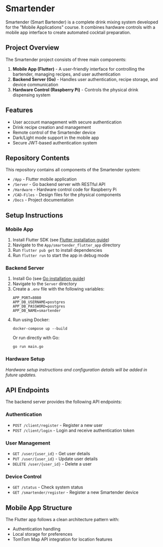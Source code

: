 # Smartender

Smartender (Smart Bartender) is a complete drink mixing system developed for the "Mobile Applications" course. It combines hardware controls with a mobile app interface to create automated cocktail preparation.

## Project Overview

The Smartender project consists of three main components:

1. **Mobile App (Flutter)** - A user-friendly interface for controlling the bartender, managing recipes, and user authentication
2. **Backend Server (Go)** - Handles user authentication, recipe storage, and device communication
3. **Hardware Control (Raspberry Pi)** - Controls the physical drink dispensing system

## Features

- User account management with secure authentication
- Drink recipe creation and management
- Remote control of the Smartender device
- Dark/Light mode support in the mobile app
- Secure JWT-based authentication system

## Repository Contents

This repository contains all components of the Smartender system:

- `/App` - Flutter mobile application
- `/Server` - Go backend server with RESTful API
- `/Hardware` - Hardware control code for Raspberry Pi
- `/CAD-Files` - Design files for the physical components
- `/Docs` - Project documentation

## Setup Instructions

### Mobile App

1. Install Flutter SDK (see [Flutter installation guide](https://flutter.dev/docs/get-started/install))
2. Navigate to the `App/smartender_flutter_app` directory
3. Run `flutter pub get` to install dependencies
4. Run `flutter run` to start the app in debug mode

### Backend Server

1. Install Go (see [Go installation guide](https://golang.org/doc/install))
2. Navigate to the `Server` directory
3. Create a `.env` file with the following variables:
   ```
   APP_PORT=8080
   APP_DB_USERNAME=postgres
   APP_DB_PASSWORD=postgres
   APP_DB_NAME=smartender
   ```
4. Run using Docker:
   ```
   docker-compose up --build
   ```
   Or run directly with Go:
   ```
   go run main.go
   ```

### Hardware Setup

*Hardware setup instructions and configuration details will be added in future updates.*

## API Endpoints

The backend server provides the following API endpoints:

### Authentication
- `POST /client/register` - Register a new user
- `POST /client/login` - Login and receive authentication token

### User Management
- `GET /user/{user_id}` - Get user details
- `PUT /user/{user_id}` - Update user details
- `DELETE /user/{user_id}` - Delete a user

### Device Control
- `GET /status` - Check system status
- `GET /smartender/register` - Register a new Smartender device

## Mobile App Structure

The Flutter app follows a clean architecture pattern with:
- Authentication handling
- Local storage for preferences
- TomTom Map API integration for location features
